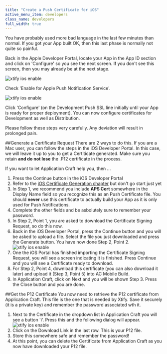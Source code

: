 ```yaml
---
title: "Create a Push Certificate for iOS"
active_menu_item: developers
class_name: developers
full_width: true
---
```


You have probably used more bad language in the last few minutes than normal. If you got your App built OK, then this last phase is normally not quite so painful. 

Back in the Apple Developer Portal, locate your App in the App ID section and click on 'Configure' so you see the next screen. If you don't see this screen, then you may already be at the next stage.

![xtify ios enable](/img/docs/xtify-app-id-configure.png)

Check 'Enable for Apple Push Notification Service'.

![xtify ios enable](/img/docs/xtify-app-id-enable.png)

Click 'Configure' (on the Development Push SSL line initially until your App is ready for proper deployment). You can now configure certificates for Development as well as Distribution. 

Please follow these steps very carefully. Any deviation will result in prolonged pain.

##Generate a Certificate Request
There are 2 ways to do this. If you are a Mac user, you can follow the steps in the iOS Developer Portal. In this case, we will leave it up to you to get a Certiticate generated. Make sure you retain **and do not lose** the .P12 certificate in the process.

If you want to let Application Craft help you, then ...

1. Press the Continue button in the iOS Developer Portal
1. Refer to the [iOS Certificate Generation chapter](/developers/documentation/ac-mobile-build-phonegap/certificates/wizard/certgen-ios/) but don't go start just yet
1. In Step 1, we recommend you include **APS Cert** somewhere in the Display Name field so you recognize this as an Push Certificate file. You should **never** use this certificate to actually build your App as it is only used for Push Notifications.
1. Complete the other fields and be asbolutely sure to remember your password.
1. In Step 2, Point 1, you are asked to download the Certificate Signing Request, so do this now.
1. Back in the iOS Developer Portal, press the Continue button and you will be asked to upload a file. Select the file you just downloaded and press the Generate button. You have now done Step 2, Point 2.
![xtify ios enable](/img/docs/xtify-ios-pushcert-generate.png)
1. One the iOS Portal has finished importing the Certificate Signing Request, you will see a screen indicating it is finished. Press Continue and you will see a Certificate ready to download. 
1. For Step 2, Point 4, download this certificate (you can also download it later) and upload it (Step 3, Point 5) into AC Mobile Build.
1. In Application Craft, click on Next and you will be shown Step 3. Press the Close button and you are done.

##Get the P12 Certificate
You now need to retrieve the P12 certificate from Application Craft. This file is the one that is needed by Xtify. Save it securely (it is a private key) and remember the password associated wth it.

1. Next to the Certificate in the dropdown list in Application Craft you will see a button 'i'. Press this and the following dialog will appear.
![xtify ios enable](/img/docs/xtify-aps-cert-12.png)
1. Click on the Download Link in the last row. This is your P12 file.
1. Store this somewhere safe and remember the password!
1. At this point, you can delete the Certificate from Application Craft as you now have downloaded your P12 file.







